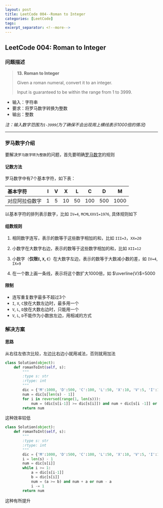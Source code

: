 ```yaml
---
layout: post
title: LeetCode 004--Roman to Integer
categories: [LeetCode]
tags: 
excerpt_separator: <!--more-->
---
```


<!--categories: [Ubuntu, Database, Python, Github, Web, Tutorial, Test, Shell, LeetCode, ]-->
<!--tags: [jekyll, python3, github, Django, markdown, mysql, shell, ]-->

## LeetCode 004: Roman to Integer

### 问题描述

> **13. Roman to Integer**  
>
> Given a roman numeral, convert it to an integer.
>
> Input is guaranteed to be within the range from 1 to 3999.

<!--more-->

- 输入：字符串
- 要求：将罗马数字转换为整数
- 输出：整数

*注：输入数字范围为`1-3999`(为了确保不会出现用上横线表示1000倍的情况)*  

---

### 罗马数字介绍  

要解决`罗马数字转为整数`的问题，首先要明确<a href="https://baike.baidu.com/item/罗马数字" target="_blank">罗马数字</a>的规则   

#### 记数方法

罗马数字中有7个基本字符，如下表：  

| 基本字符    |  I   |  V   |  X   |  L   |  C   |  D   |  M   |
| :------ | :--: | :--: | :--: | :--: | :--: | :--: | :--: |
| 对应阿拉伯数字 |  1   |  5   |  10  |  50  | 100  | 500  | 1000 |

以基本字符的排列表示数字，比如 `IV=4`, `MCMLXXVI=1976`, 具体规则如下  

#### 组数规则

1. 相同数字连写，表示的数等于这些数字相加的和，比如 `III=3`，`XX=20`  

2. 小数字在大数字右边，表示的数等于这些数字相加的和，比如 `XII=12`  

3. 小数字（**仅限`I`, `X`, `C`**）在大数字左边，表示的数等于大数减小数的差，如 `IV=4`, `IX=9` 

4. 在一个数上画一条线，表示将这个数扩大1000倍，如 $\overline{V}$=5000   

#### 限制

- 连写重复数字最多不超过3个
- `I`, `X`, `C`放在大数左边时，最多用一个
- `V`, `L`, `D`放在大数右边时，只能用一个
- `V`, `L`, `D`不能作为小数放左边，用相减的方式

### 解决方案

#### 思路

从右往左依次比较，左边比右边小就用减法，否则就用加法  

```python
class Solution(object):
    def romanToInt(self, s):
        """
        :type s: str
        :rtype: int
        """
        dic = {'M':1000, 'D':500, 'C':100, 'L':50, 'X':10, 'V':5, 'I':1}
        num = dic[s[len(s) - 1]]
        for i in reversed(range(1, len(s))):
            num = (dic[s[i-1]] >= dic[s[i]]) and num + dic[s[i -1]] or num - dic[s[i - 1]]
        return num
```

这种效率较低  

``` python
class Solution(object):
    def romanToInt(self, s):
        """
        :type s: str
        :rtype: int
        """
        dic = {'M':1000, 'D':500, 'C':100, 'L':50, 'X':10, 'V':5, 'I':1}
        i = len(s) - 1
        num = dic[s[i]]
        while i >= 1:
            a = dic[s[i-1]]
            b = dic[s[i]]
            num = (a >= b) and num + a or num - a
            i -= 1
        return num
```

这种有所提升

